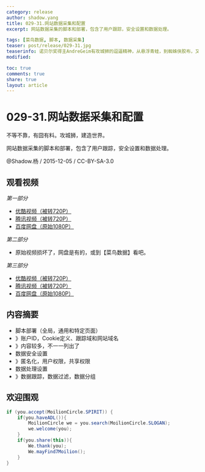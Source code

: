 ```yaml
---
category: release
author: shadow.yang
title: 029-31.网站数据采集和配置
excerpt: 网站数据采集的脚本和部署，包含了用户跟踪，安全设置和数据处理。

tags: [菜鸟数据, 脚本, 数据采集]
teaser: post/release/029-31.jpg
teaserinfo: 诺贝尔奖得主AndreGeim有攻城狮的逗逼精神，从悬浮青蛙，到蜘蛛侠胶布，又到石墨烯。
modified: 

toc: true
comments: true
share: true
layout: article
---
```


# 029-31.网站数据采集和配置

不等不靠，有囧有料。攻城狮，建造世界。  

网站数据采集的脚本和部署，包含了用户跟踪，安全设置和数据处理。

@Shadow.杨 / 2015-12-05 / CC-BY-SA-3.0  

## 观看视频

  *第一部分*

  * [优酷视频（被转720P）](http://v.youku.com/v_show/id_XMTQxOTI3NDk3Mg==.html)
  * [腾讯视频（被转720P）](http://v.qq.com/page/v/a/8/v0177ppfwa8.html)
  * [百度网盘（原始1080P）](http://pan.baidu.com/share/link?shareid=3935315343&uk=1380913564&fid=389644989373142)

  *第二部分*

  * 原始视频损坏了，网盘是有的，或到【菜鸟数据】看吧。

  *第三部分*
  
  * [优酷视频（被转720P）](http://v.youku.com/v_show/id_XMTQxOTI3NDgwNA==.html)
  * [腾讯视频（被转720P）](http://v.qq.com/page/q/0/y/q0177e0uh0y.html)
  * [百度网盘（原始1080P）](http://pan.baidu.com/share/link?shareid=3935315343&uk=1380913564&fid=157957923283190)

## 内容摘要

  * 脚本部署（全局，通用和特定页面）
  * 》账户ID，Cookie定义、跟踪域和网站域名
  * 》内容较多，不一一列出了
  * 数据安全设置
  * 》匿名化，用户权限，共享权限
  * 数据处理设置
  * 》数据跟踪，数据过滤，数据分组

## 欢迎围观

``` java
if (you.accept(MoilionCircle.SPIRIT)) {
    if(you.haveADL()){
        MoilionCircle we = you.search(MoilionCircle.SLOGAN);
        we.welcome(you);
    }
    if(you.share(this)){
        We.thank(you);
        We.mayFind7Moilion();
    }
}
```
